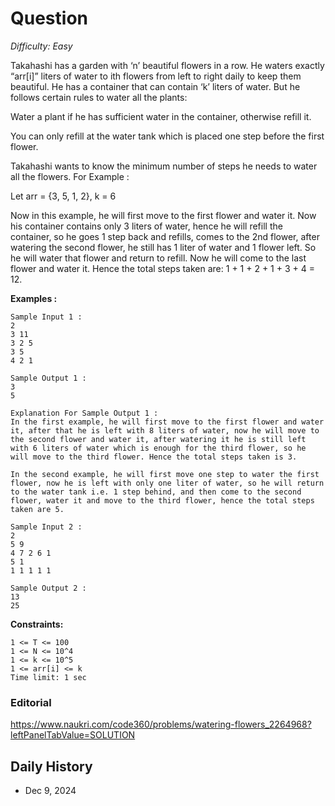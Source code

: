 # Question 

_Difficulty: Easy_

Takahashi has a garden with ‘n’ beautiful flowers in a row. He waters exactly “arr[i]” liters of water to ith flowers from left to right daily to keep them beautiful. He has a container that can contain ‘k’ liters of water. But he follows certain rules to water all the plants:

Water a plant if he has sufficient water in the container, otherwise refill it.

You can only refill at the water tank which is placed one step before the first flower.

Takahashi wants to know the minimum number of steps he needs to water all the flowers.
For Example :

Let arr = {3, 5, 1, 2}, k = 6

Now in this example, he will first move to the first flower and water it. Now his container contains only 3 liters of water, hence he will refill the container, so he goes 1 step back and refills, comes to the 2nd flower, after watering the second flower, he still has 1 liter of water and 1 flower left. So he will water that flower and return to refill. Now he will come to the last flower and water it. 
Hence the total steps taken are: 1 + 1 + 2 + 1 + 3 + 4 = 12.

**Examples :**
```
Sample Input 1 :
2
3 11
3 2 5
3 5
4 2 1

Sample Output 1 :
3
5

Explanation For Sample Output 1 :
In the first example, he will first move to the first flower and water it, after that he is left with 8 liters of water, now he will move to the second flower and water it, after watering it he is still left with 6 liters of water which is enough for the third flower, so he will move to the third flower. Hence the total steps taken is 3.

In the second example, he will first move one step to water the first flower, now he is left with only one liter of water, so he will return to the water tank i.e. 1 step behind, and then come to the second flower, water it and move to the third flower, hence the total steps taken are 5.

Sample Input 2 :
2
5 9
4 7 2 6 1
5 1
1 1 1 1 1    

Sample Output 2 :
13
25
```

**Constraints:**
```
1 <= T <= 100
1 <= N <= 10^4
1 <= k <= 10^5
1 <= arr[i] <= k
Time limit: 1 sec
```

### Editorial
https://www.naukri.com/code360/problems/watering-flowers_2264968?leftPanelTabValue=SOLUTION

## Daily History
- Dec 9, 2024